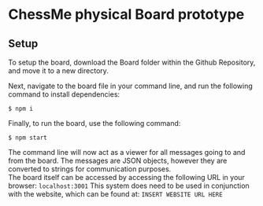 # ChessMe physical Board prototype

## Setup
To setup the board, download the Board folder within the Github Repository, and move it to a new directory.  
  
  Next, navigate to the board file in your command line, and run the following command to install dependencies:
  ```
  $ npm i
  ```
  Finally, to run the board, use the following command:  
  ```
  $ npm start
  ```
The command line will now act as a viewer for all messages going to and from the board. The messages are JSON objects, however they are converted to strings for communication purposes.  
The board itself can be accessed by accessing the following URL in your browser: `localhost:3001`
This system does need to be used in conjunction with the website, which can be found at: `INSERT WEBSITE URL HERE`
